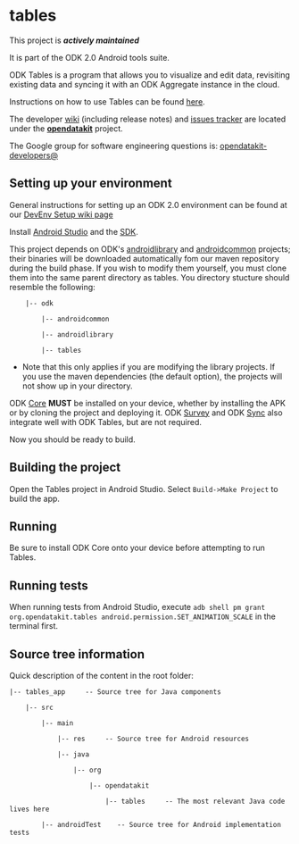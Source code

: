 # tables

This project is __*actively maintained*__

It is part of the ODK 2.0 Android tools suite.

ODK Tables is a program that allows you to visualize and edit data, revisiting existing data and syncing it with an ODK Aggregate instance in the cloud.

Instructions on how to use Tables can be found [here](https://opendatakit.org/use/2_0_tools/odk-tables-2-0-rev126/).

The developer [wiki](https://github.com/opendatakit/opendatakit/wiki) (including release notes) and
[issues tracker](https://github.com/opendatakit/opendatakit/issues) are located under
the [**opendatakit**](https://github.com/opendatakit/opendatakit) project.

The Google group for software engineering questions is: [opendatakit-developers@](https://groups.google.com/forum/#!forum/opendatakit-developers)

## Setting up your environment

General instructions for setting up an ODK 2.0 environment can be found at our [DevEnv Setup wiki page](https://github.com/opendatakit/opendatakit/wiki/DevEnv-Setup)

Install [Android Studio](http://developer.android.com/tools/studio/index.html) and the [SDK](http://developer.android.com/sdk/index.html#Other).

This project depends on ODK's [androidlibrary](https://github.com/opendatakit/androidlibrary) and [androidcommon](https://github.com/opendatakit/androidcommon) projects; their binaries will be downloaded automatically fom our maven repository during the build phase. If you wish to modify them yourself, you must clone them into the same parent directory as tables. You directory stucture should resemble the following:

        |-- odk

            |-- androidcommon

            |-- androidlibrary

            |-- tables


  * Note that this only applies if you are modifying the library projects. If you use the maven dependencies (the default option), the projects will not show up in your directory. 
    
ODK [Core](https://github.com/opendatakit/core) __MUST__ be installed on your device, whether by installing the APK or by cloning the project and deploying it. ODK [Survey](https://github.com/opendatakit/survey) and ODK [Sync](https://github.com/opendatakit/sync) also integrate well with ODK Tables, but are not required.

Now you should be ready to build.

## Building the project

Open the Tables project in Android Studio. Select `Build->Make Project` to build the app.

## Running

Be sure to install ODK Core onto your device before attempting to run Tables.

## Running tests

When running tests from Android Studio, execute `adb shell pm grant org.opendatakit.tables android.permission.SET_ANIMATION_SCALE` in the terminal first. 

## Source tree information
Quick description of the content in the root folder:

    |-- tables_app     -- Source tree for Java components

        |-- src

            |-- main

                |-- res     -- Source tree for Android resources

                |-- java

                    |-- org

                        |-- opendatakit

                            |-- tables     -- The most relevant Java code lives here

            |-- androidTest    -- Source tree for Android implementation tests
